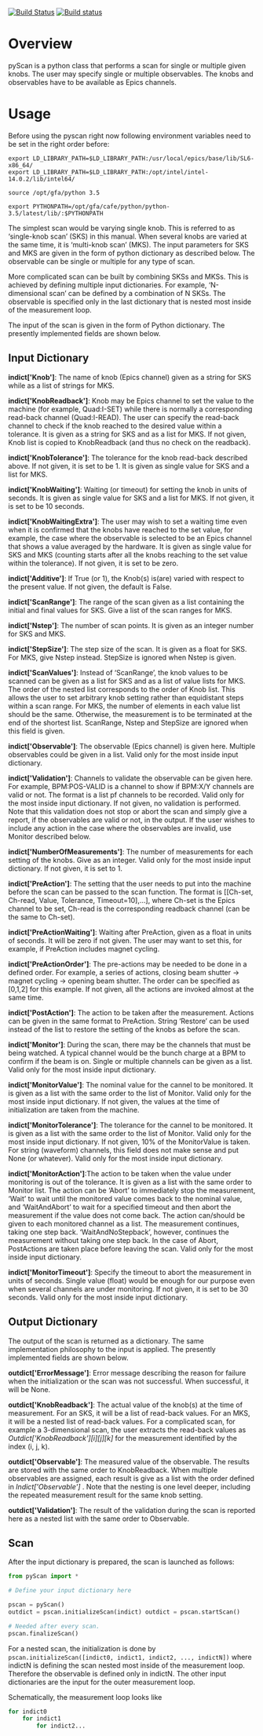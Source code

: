 [![Build Status](https://travis-ci.org/paulscherrerinstitute/pyscan.svg?branch=master)](https://travis-ci.org/paulscherrerinstitute/pyscan)
[![Build status](https://ci.appveyor.com/api/projects/status/9oq871y9281iw19y?svg=true)](https://ci.appveyor.com/project/simongregorebner/pyscan)

# Overview
pyScan is a python class that performs a scan for single or multiple given knobs. The user may specify single or multiple observables. The knobs and observables have to be available as Epics channels.

# Usage

Before using the pyscan right now following environment variables need to be set in the right order before:

```
export LD_LIBRARY_PATH=$LD_LIBRARY_PATH:/usr/local/epics/base/lib/SL6-x86_64/
export LD_LIBRARY_PATH=$LD_LIBRARY_PATH:/opt/intel/intel-14.0.2/lib/intel64/

source /opt/gfa/python 3.5

export PYTHONPATH=/opt/gfa/cafe/python/python-3.5/latest/lib/:$PYTHONPATH
```

The simplest scan would be varying single knob. This is referred to as ‘single-knob scan’ (SKS) in this manual. When several knobs are varied at the same time, it is ‘multi-knob scan’ (MKS). The input parameters for SKS and MKS are given in the form of python dictionary as described below. The observable can be single or multiple for any type of scan.

More complicated scan can be built by combining SKSs and MKSs. This is achieved by defining multiple input dictionaries. For example, ‘N-dimensional scan’ can be defined by a combination of N SKSs. The observable is specified only in the last dictionary that is nested most inside of the measurement loop.

The input of the scan is given in the form of Python dictionary. The presently implemented fields are shown below.

## Input Dictionary
__indict['Knob']__: The name of knob (Epics channel) given as a string for SKS while as a list of strings for MKS.

__indict['KnobReadback']__: Knob may be Epics channel to set the value to the machine (for example, Quad:I-SET) while there is normally a corresponding read-back channel (Quad:I-READ). The user can specify the read-back channel to check if the knob reached to the desired value within a tolerance. It is given as a string for SKS and as a list for MKS. If not given, Knob list is copied to KnobReadback (and thus no check on the readback).

__indict['KnobTolerance']__: The tolerance for the knob read-back described above. If not given, it is set to be 1. It is given as single value for SKS and a list for MKS.

__indict['KnobWaiting']__: Waiting (or timeout) for setting the knob in units of seconds. It is given as single value for SKS and a list for MKS. If not given, it is set to be 10 seconds.

__indict['KnobWaitingExtra']__: The user may wish to set a waiting time even when it is confirmed that the knobs have reached to the set value, for example, the case where the observable is selected to be an Epics channel that shows a value averaged by the hardware. It is given as single value for SKS and MKS (counting starts after all the knobs reaching to the set value within the tolerance). If not given, it is set to be zero.

__indict['Additive']__: If True (or 1), the Knob(s) is(are) varied with respect to the present value. If not given, the default is False.

__indict['ScanRange']__: The range of the scan given as a list containing the initial and final values for SKS. Give a list of the scan ranges for MKS.

__indict['Nstep']__: The number of scan points. It is given as an integer number for SKS and MKS.

__indict['StepSize']__: The step size of the scan. It is given as a float for SKS. For MKS, give Nstep instead. StepSize is ignored when Nstep is given.

__indict['ScanValues']__: Instead of ‘ScanRange’, the knob values to be scanned can be given as a list for SKS and as a list of value lists for MKS. The order of the nested list corresponds to the order of Knob list. This allows the user to set arbitrary knob setting rather than equidistant steps within a scan range. For MKS, the number of elements in each value list should be the same. Otherwise, the measurement is to be terminated at the end of the shortest list. ScanRange, Nstep and StepSize are ignored when this field is given.

__indict['Observable']__: The observable (Epics channel) is given here. Multiple observables could be given in a list. Valid only for the most inside input dictionary.

__indict['Validation']__: Channels to validate the observable can be given here. For example, BPM:POS-VALID is a channel to show if BPM:X/Y channels are valid or not. The format is a list pf channels to be recorded. Valid only for the most inside input dictionary. If not given, no validation is performed. Note that this validation does not stop or abort the scan and simply give a report, if the observables are valid or not, in the output. If the user wishes to include any action in the case where the observables are invalid, use Monitor described below.

__indict['NumberOfMeasurements']__: The number of measurements for each setting of the knobs. Give as an integer. Valid only for the most inside input dictionary. If not given, it is set to 1.

__indict['PreAction']__: The setting that the user needs to put into the machine before the scan can be passed to the scan function. The format is [[Ch-set, Ch-read, Value, Tolerance, Timeout=10],...], where Ch-set is the Epics channel to be set, Ch-read is the corresponding readback channel (can be the same to Ch-set).

__indict['PreActionWaiting']__: Waiting after PreAction, given as a float in units of seconds. It will be zero if not given. The user may want to set this, for example, if PreAction includes magnet cycling.

__indict['PreActionOrder']__: The pre-actions may be needed to be done in a defined order. For example, a series of actions, closing beam shutter -> magnet cycling -> opening beam shutter. The order can be specified as [0,1,2] for this example. If not given, all the actions are invoked almost at the same time.

__indict['PostAction']__: The action to be taken after the measurement. Actions can be given in the same format to PreAction. String ‘Restore’ can be used instead of the list to restore the setting of the knobs as before the scan.

__indict['Monitor']__: During the scan, there may be the channels that must be being watched. A typical channel would be the bunch charge at a BPM to confirm if the beam is on. Single or multiple channels can be given as a list. Valid only for the most inside input dictionary.

__indict['MonitorValue']__: The nominal value for the cannel to be monitored. It is given as a list with the same order to the list of Monitor. Valid only for the most inside input dictionary. If not given, the values at the time of initialization are taken from the machine.

__indict['MonitorTolerance']__: The tolerance for the cannel to be monitored. It is given as a list with the same order to the list of Monitor. Valid only for the most inside input dictionary. If not given, 10% of the MonitorValue is taken. For string (waveform) channels, this field does not make sense and put None (or whatever). Valid only for the most inside input dictionary.

__indict['MonitorAction']__:The action to be taken when the value under monitoring is out of the tolerance. It is given as a list with the same order to Monitor list. The action can be ‘Abort’ to immediately stop the measurement, ‘Wait’ to wait until the monitored value comes back to the nominal value, and ‘WaitAndAbort’ to wait for a specified timeout and then abort the measurement if the value does not come back. The action can/should be given to each monitored channel as a list. The measurement continues, taking one step back. ‘WaitAndNoStepback’, however, continues the measurement without taking one step back. In the case of Abort, PostActions are taken place before leaving the scan. Valid only for the most inside input dictionary.

__indict['MonitorTimeout']__: Specify the timeout to abort the measurement in units of seconds. Single value (float) would be enough for our purpose even when several channels are under monitoring. If not given, it is set to be 30 seconds. Valid only for the most inside input dictionary.

## Output Dictionary
The output of the scan is returned as a dictionary. The same implementation philosophy to the input is applied. The presently implemented fields are shown below.

__outdict['ErrorMessage']__: Error message describing the reason for failure when the initialization or the scan was not successful. When successful, it will be None.

__outdict['KnobReadback']__: The actual value of the knob(s) at the time of measurement. For an SKS, it will be a list of read-back values. For an MKS, it will be a nested list of read-back values. For a complicated scan, for example a 3-dimensional scan, the user extracts the read-back values as _Outdict['KnobReadback'][i][j][k]_ for the measurement identified by the index (i, j, k).

__outdict['Observable']__: The measured value of the observable. The results are stored with the same order to KnobReadback. When multiple observables are assigned, each result is give as a list with the order defined in _Indict['Observable']_ . Note that the nesting is one level deeper, including the repeated measurement result for the same knob setting.

__outdict['Validation']__: The result of the validation during the scan is reported here as a nested list with the same order to Observable.

## Scan
After the input dictionary is prepared, the scan is launched as follows:

```Python
from pyScan import *

# Define your input dictionary here

pscan = pyScan()
outdict = pscan.initializeScan(indict) outdict = pscan.startScan()

# Needed after every scan.
pscan.finalizeScan()
```

For a nested scan, the initialization is done by `pscan.initializeScan([indict0, indict1, indict2, ..., indictN])` where indictN is defining the scan nested most inside of the measurement loop. Therefore the observable is defined only in indictN. The other input dictionaries are the input for the outer measurement loop.

Schematically, the measurement loop looks like
```Python
for indict0
    for indict1
        for indict2...
```
